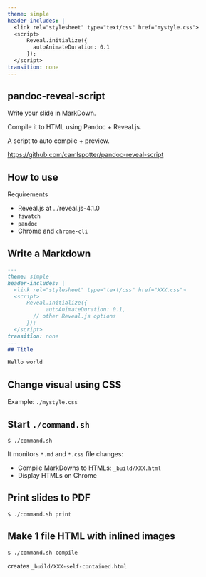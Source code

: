 ```yaml
---
theme: simple 
header-includes: |
  <link rel="stylesheet" type="text/css" href="mystyle.css">
  <script>
      Reveal.initialize({
		autoAnimateDuration: 0.1
      });
  </script>
transition: none
---
```

## pandoc-reveal-script

Write your slide in MarkDown.

Compile it to HTML using Pandoc + Reveal.js.

A script to auto compile + preview.

<https://github.com/camlspotter/pandoc-reveal-script>

## How to use

Requirements

* Reveal.js at ../reveal.js-4.1.0
* `fswatch`
* `pandoc`
* Chrome and `chrome-cli`

## Write a Markdown

```markdown
---
theme: simple 
header-includes: |
  <link rel="stylesheet" type="text/css" href="XXX.css">
  <script>
      Reveal.initialize({
      		autoAnimateDuration: 0.1, 
		// other Reveal.js options
      });
  </script>
transition: none
---
## Title

Hello world
```

## Change visual using CSS

Example: `./mystyle.css`

## Start `./command.sh`

`$ ./command.sh`

It monitors `*.md` and `*.css` file changes:

* Compile MarkDowns to HTMLs: `_build/XXX.html`
* Display HTMLs on Chrome

## Print slides to PDF

`$ ./command.sh print`

## Make 1 file HTML with inlined images

`$ ./command.sh compile`

creates `_build/XXX-self-contained.html`
